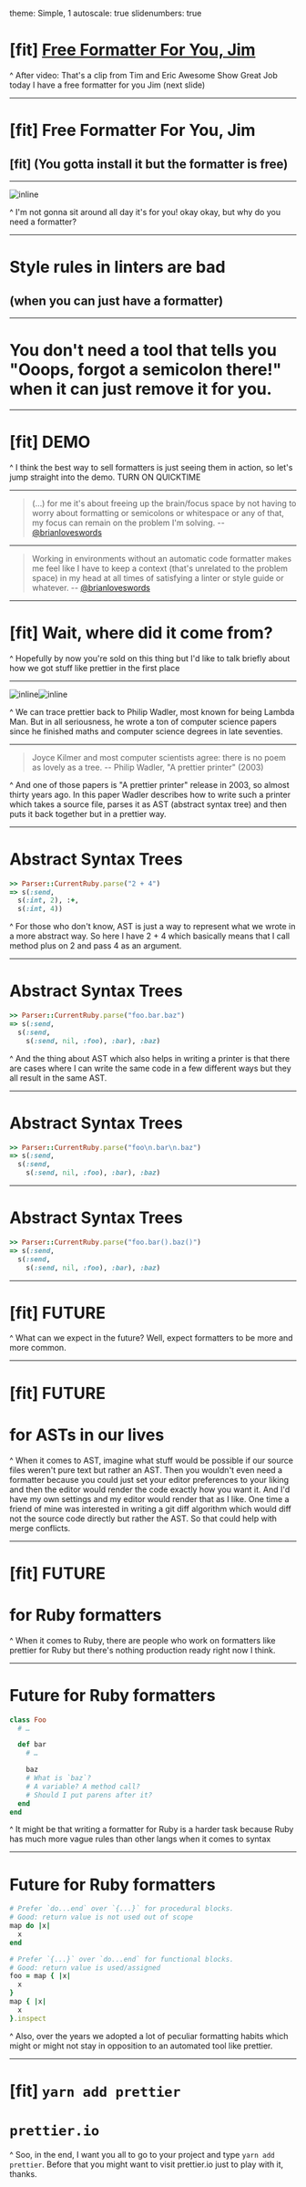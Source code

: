 theme: Simple, 1
autoscale: true
slidenumbers: true

# [fit] [Free Formatter For You, Jim](https://www.youtube.com/watch?v=cd4-UnU8lWY)

^ After video: That's a clip from Tim and Eric Awesome Show Great Job
today I have a free formatter for you Jim (next slide)

---

# [fit] Free Formatter For You, Jim

## [fit] \(You gotta install it but the formatter is free\)

---

![inline](its-free-software.gif)

^ I'm not gonna sit around all day it's for you!
okay okay, but why do you need a formatter?

---

# Style rules in linters are bad
## (when you can just have a formatter)

---

# You don't need a tool that tells you "Ooops, forgot a semicolon there!" when it can just remove it for you.

---

# [fit] DEMO

^ I think the best way to sell formatters is just seeing them in action, so let's jump straight into
the demo.
TURN ON QUICKTIME

---

> (…) for me it's about freeing up the brain/focus space by not having to worry about formatting or semicolons or whitespace or any of that, my focus can remain on the problem I'm solving.
-- [@brianloveswords](https://twitter.com/brianloveswords/status/1087766767622082562)

---

> Working in environments without an automatic code formatter makes me feel like I have to keep a context (that's unrelated to the problem space) in my head at all times of satisfying a linter or style guide or whatever.
-- [@brianloveswords](https://twitter.com/brianloveswords/status/1087767249736339456)


---

# [fit] Wait, where did it come from?

^ Hopefully by now you're sold on this thing but I'd like to talk briefly about how we got stuff
like prettier in the first place

---

![inline](https://dreamsongs.com/OOPSLA2007/Photos/Impressions%20Pix/wadler.gif)![inline](https://pbs.twimg.com/media/Doj79ISX4AEWU-E.jpg)

^ We can trace prettier back to Philip Wadler, most known for being Lambda Man.
But in all seriousness, he wrote a ton of computer science papers since he finished maths and
computer science degrees in late seventies.

---


> Joyce Kilmer and most computer scientists agree: there is no poem as lovely as a tree.
-- Philip Wadler, "A prettier printer" (2003)

^ And one of those papers is "A prettier printer" release in 2003, so almost thirty years ago.
In this paper Wadler describes how to write such a printer which takes a source file, parses it as
AST (abstract syntax tree) and then puts it back together but in a prettier way.

---

# Abstract Syntax Trees

```ruby
>> Parser::CurrentRuby.parse("2 + 4")
=> s(:send,
  s(:int, 2), :+,
  s(:int, 4))
```

^ For those who don't know, AST is just a way to represent what we wrote in a more abstract way.
So here I have 2 + 4 which basically means that I call method plus on 2 and pass 4 as an argument.

---

# Abstract Syntax Trees

```ruby
>> Parser::CurrentRuby.parse("foo.bar.baz")
=> s(:send,
  s(:send,
    s(:send, nil, :foo), :bar), :baz)
```

^ And the thing about AST which also helps in writing a printer is that there are cases where I can
write the same code in a few different ways but they all result in the same AST.

---

# Abstract Syntax Trees

```ruby
>> Parser::CurrentRuby.parse("foo\n.bar\n.baz")
=> s(:send,
  s(:send,
    s(:send, nil, :foo), :bar), :baz)
```

---

# Abstract Syntax Trees

```ruby
>> Parser::CurrentRuby.parse("foo.bar().baz()")
=> s(:send,
  s(:send,
    s(:send, nil, :foo), :bar), :baz)
```

---

# [fit] FUTURE

^ What can we expect in the future? Well, expect formatters to be more and more common.

---

# [fit] FUTURE
# for ASTs in our lives

^ When it comes to AST, imagine what stuff would be possible if our source files weren't pure text
but rather an AST. Then you wouldn't even need a formatter because you could just set your editor
preferences to your liking and then the editor would render the code exactly how you want it. And
I'd have my own settings and my editor would render that as I like.
One time a friend of mine was interested in writing a git diff algorithm which would diff not the
source code directly but rather the AST. So that could help with merge conflicts.

---

# [fit] FUTURE
# for Ruby formatters

^ When it comes to Ruby, there are people who work on formatters like prettier for Ruby but there's
nothing production ready right now I think.

---

# Future for Ruby formatters

```ruby
class Foo
  # …

  def bar
    # …

    baz
    # What is `baz`?
    # A variable? A method call?
    # Should I put parens after it?
  end
end
```

^ It might be that writing a formatter for Ruby is a harder task because Ruby has much more vague
rules than other langs when it comes to syntax

---

# Future for Ruby formatters

```ruby
# Prefer `do...end` over `{...}` for procedural blocks.
# Good: return value is not used out of scope
map do |x|
  x
end

# Prefer `{...}` over `do...end` for functional blocks.
# Good: return value is used/assigned
foo = map { |x|
  x
}
map { |x|
  x
}.inspect
```

^ Also, over the years we adopted a lot of peculiar formatting habits which might or might not
stay in opposition to an automated tool like prettier.

---

# [fit] `yarn add prettier`
#  `prettier.io`

^ Soo, in the end, I want you all to go to your project and type `yarn add prettier`.
Before that you might want to visit prettier.io just to play with it, thanks.
